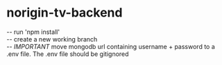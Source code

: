 # norigin-tv-backend

-- run 'npm install' <br />
-- create a new working branch <br />
-- *IMPORTANT* move mongodb url containing username + password to a .env file. The .env file should be gitignored <br />
